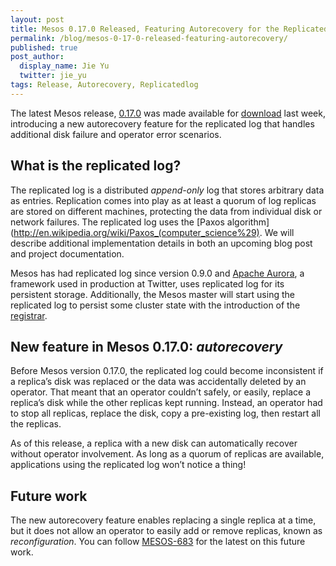 ```yaml
---
layout: post
title: Mesos 0.17.0 Released, Featuring Autorecovery for the Replicated Log
permalink: /blog/mesos-0-17-0-released-featuring-autorecovery/
published: true
post_author:
  display_name: Jie Yu
  twitter: jie_yu
tags: Release, Autorecovery, Replicatedlog
---
```


The latest Mesos release, [0.17.0](http://mesos.apache.org/downloads/) was made available for [download](http://mesos.apache.org/downloads) last week, introducing a new autorecovery feature for the replicated log that handles additional disk failure and operator error scenarios.

## What is the replicated log?

The replicated log is a distributed _append-only_ log that stores arbitrary data as entries.  Replication comes into play as at least a quorum of log replicas are stored on different machines, protecting the data from individual disk or network failures. The replicated log uses the [Paxos algorithm](http://en.wikipedia.org/wiki/Paxos_(computer_science%29). We will describe additional implementation details in both an upcoming blog post and project documentation.

Mesos has had replicated log since version 0.9.0 and [Apache Aurora](http://aurora.incubator.apache.org/), a framework used in production at Twitter, uses replicated log for its persistent storage.  Additionally, the Mesos master will start using the replicated log to persist some cluster state with the introduction of the [registrar](https://issues.apache.org/jira/browse/MESOS-764).

## New feature in Mesos 0.17.0: _autorecovery_

Before Mesos version 0.17.0, the replicated log could become inconsistent if a replica’s disk was replaced or the data was accidentally deleted by an operator. That meant that an operator couldn’t safely, or easily, replace a replica’s disk while the other replicas kept running. Instead, an operator had to stop all replicas, replace the disk, copy a pre-existing log, then restart all the replicas.

As of this release, a replica with a new disk can automatically recover without operator involvement. As long as a quorum of replicas are available, applications using the replicated log won’t notice a thing!

## Future work

The new autorecovery feature enables replacing a single replica at a time, but it does not allow an operator to easily add or remove replicas, known as _reconfiguration_. You can follow [MESOS-683](https://issues.apache.org/jira/browse/MESOS-683) for the latest on this future work.